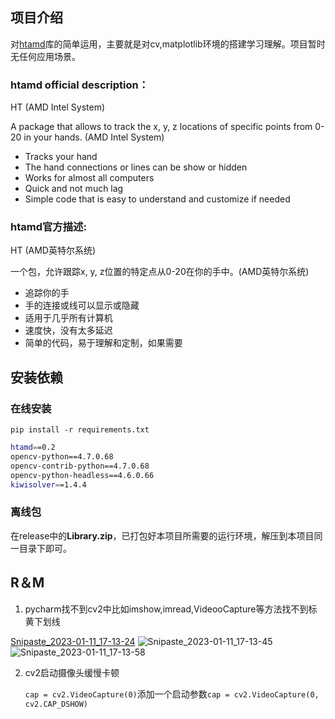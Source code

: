## 项目介绍

对[htamd](https://pypi.org/project/htamd/)库的简单运用，主要就是对cv,matplotlib环境的搭建学习理解。项目暂时无任何应用场景。

### htamd official description：

HT (AMD Intel System) 

A package that allows to track the x, y, z locations of specific points from 0-20 in your hands. (AMD Intel System)

- Tracks your hand
- The hand connections or lines can be show or hidden
- Works for almost all computers
- Quick and not much lag
- Simple code that is easy to understand and customize if needed

### htamd官方描述:

HT (AMD英特尔系统)

一个包，允许跟踪x, y, z位置的特定点从0-20在你的手中。(AMD英特尔系统)

- 追踪你的手
- 手的连接或线可以显示或隐藏
- 适用于几乎所有计算机
- 速度快，没有太多延迟
- 简单的代码，易于理解和定制，如果需要

## 安装依赖

### 在线安装

`pip install -r requirements.txt`

```bash
htamd==0.2
opencv-python==4.7.0.68
opencv-contrib-python==4.7.0.68
opencv-python-headless==4.6.0.66
kiwisolver==1.4.4
```

### 离线包

在release中的**Library.zip**，已打包好本项目所需要的运行环境，解压到本项目同一目录下即可。

## R＆M

1. pycharm找不到cv2中比如imshow,imread,VideooCapture等方法找不到标黄下划线

[Snipaste_2023-01-11_17-13-24](https://i2.100024.xyz/2023/01/11/scnhfw.webp)
![Snipaste_2023-01-11_17-13-45](https://i2.100024.xyz/2023/01/11/scnh17.webp)
![Snipaste_2023-01-11_17-13-58](https://i2.100024.xyz/2023/01/11/scnnf3.webp)

2. cv2启动摄像头缓慢卡顿

   `cap = cv2.VideoCapture(0)`添加一个启动参数`cap = cv2.VideoCapture(0, cv2.CAP_DSHOW)`

   
